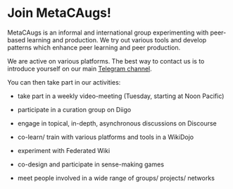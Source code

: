 # Join MetaCAugs!
MetaCAugs is an informal and international group experimenting with peer-based learning and production. We try out various tools and develop patterns which enhance peer learning and peer production. 

We are active on various platforms. The best way to contact us is to introduce yourself on our main [Telegram channel](https://t.me/metacaugs). 

You can then take part in our activities:

- take part in a weekly video-meeting (Tuesday, starting at Noon Pacific)

- participate in a curation group on Diigo

- engage in topical, in-depth, asynchronous discussions on Discourse

- co-learn/ train with various platforms and tools in a WikiDojo

- experiment with Federated Wiki

- co-design and participate in sense-making games

- meet people involved in a wide range of groups/ projects/ networks
